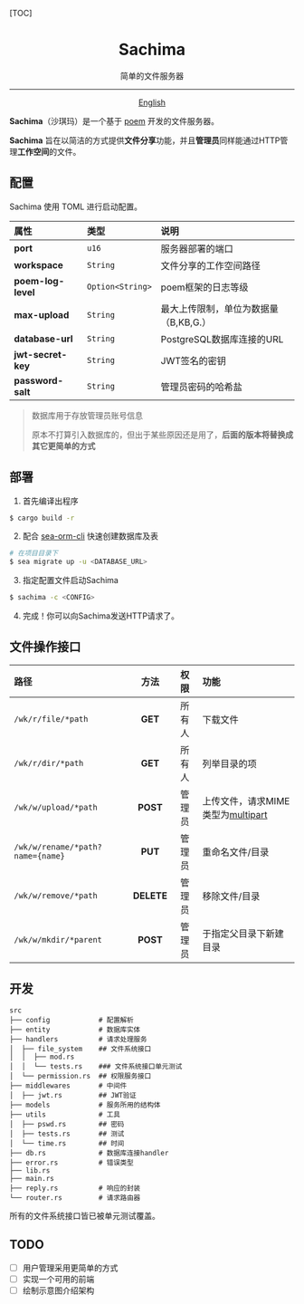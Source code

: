 [TOC]

<h1 align="center">Sachima</h1>

<p align="center">
  简单的文件服务器
</p>

---

<p align="center">
  <a href="../README.md">English</a>
</p>

**Sachima**（沙琪玛）是一个基于 [poem](https://crates.io/crates/poem) 开发的文件服务器。

**Sachima** 旨在以简洁的方式提供**文件分享**功能，并且**管理员**同样能通过HTTP管理**工作空间**的文件。



## 配置

Sachima 使用 TOML 进行启动配置。

| 属性 | 类型 | 说明 |
|:-|:-|:-|
| **port**           | `u16` | 服务器部署的端口 |
| **workspace**      | `String` | 文件分享的工作空间路径 |
| **poem-log-level** | `Option<String>` | poem框架的日志等级 |
| **max-upload**     | `String` | 最大上传限制，单位为数据量（B,KB,G.） |
| **database-url**   | `String` | PostgreSQL数据库连接的URL |
| **jwt-secret-key** | `String` | JWT签名的密钥 |
| **password-salt**  | `String` | 管理员密码的哈希盐 |

> 数据库用于存放管理员账号信息
>
> 原本不打算引入数据库的，但出于某些原因还是用了，**后面的版本将替换成其它更简单的方式**



## 部署

1. 首先编译出程序

```bash
$ cargo build -r
```

2. 配合 [sea-orm-cli](https://crates.io/crates/sea-orm-cli) 快速创建数据库及表

```bash
# 在项目目录下
$ sea migrate up -u <DATABASE_URL>
```

3. 指定配置文件启动Sachima

```bash
$ sachima -c <CONFIG>
```

4. 完成！你可以向Sachima发送HTTP请求了。



## 文件操作接口

| 路径 | 方法 | 权限 | 功能 |
|:-|:-:|:-:|:-|
| `/wk/r/file/*path`   | **GET** | 所有人 | 下载文件 |
| `/wk/r/dir/*path`    | **GET** | 所有人 | 列举目录的项 |
| `/wk/w/upload/*path` | **POST** | 管理员 | 上传文件，请求MIME类型为[multipart](https://en.wikipedia.org/wiki/MIME#Multipart_messages) |
| `/wk/w/rename/*path?name={name}` | **PUT** | 管理员 | 重命名文件/目录 |
| `/wk/w/remove/*path` | **DELETE** | 管理员 | 移除文件/目录 |
| `/wk/w/mkdir/*parent`  | **POST** | 管理员 | 于指定父目录下新建目录 |



## 开发

```
src
├── config            # 配置解析
├── entity            # 数据库实体
├── handlers          # 请求处理服务
│  ├── file_system    ## 文件系统接口
│  │  ├── mod.rs
│  │  └── tests.rs    ### 文件系统接口单元测试
│  └── permission.rs  ## 权限服务接口
├── middlewares       # 中间件
│  ├── jwt.rs         ## JWT验证
├── models            # 服务所用的结构体
├── utils             # 工具
│  ├── pswd.rs        ## 密码
│  ├── tests.rs       ## 测试
│  └── time.rs        ## 时间
├── db.rs             # 数据库连接handler
├── error.rs          # 错误类型
├── lib.rs
├── main.rs
├── reply.rs          # 响应的封装
└── router.rs         # 请求路由器
```

所有的文件系统接口皆已被单元测试覆盖。



## TODO

- [ ] 用户管理采用更简单的方式
- [ ] 实现一个可用的前端
- [ ] 绘制示意图介绍架构
